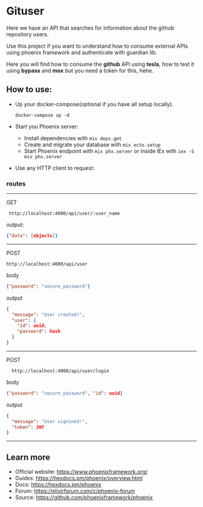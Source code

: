 # Gituser

Here we have an API that searches for information about the github repository users.

Use this project if you want to understand how to consume external APIs
using phoenix framework and authenticate with guardian lib.

Here you will find how to consume the **github** API using **tesla**, how to test it using **bypass** and **mox** but you need a token for this, hehe.

## How to use:
- Up your docker-compose(optional if you have all setup locally).
  ```
  docker-compose up -d
  ```
- Start you Phoenix server:
  * Install dependencies with `mix deps.get`
  * Create and migrate your database with `mix ecto.setup`
  * Start Phoenix endpoint with `mix phx.server` or inside IEx with `iex -S mix phx.server`

- Use any HTTP client to request:

### routes
___
  GET
  ```
   http://localhost:4000/api/user/:user_name
  ``` 
  output:
  ```json
  {"data": [objects]}
  ```
___
  POST
  ```
  http://localhost:4000/api/user
  ```
  body
  ```json
  {"password": "secure_password"}
  ```
  output
  ```json
  {
    "message": "User created!",
    "user": {
      "id": uuid,
      "password": hash
    }
  }
  ```
___
POST
```
  http://localhost:4000/api/user/login
  ```
  body
  ```json
  {"password": "secure_password", "id": uuid}
  ```
  output
  ```json
  {
    "message": "User signined!",
    "token": JWT
  }
  ```
---
## Learn more

  * Official website: https://www.phoenixframework.org/
  * Guides: https://hexdocs.pm/phoenix/overview.html
  * Docs: https://hexdocs.pm/phoenix
  * Forum: https://elixirforum.com/c/phoenix-forum
  * Source: https://github.com/phoenixframework/phoenix
